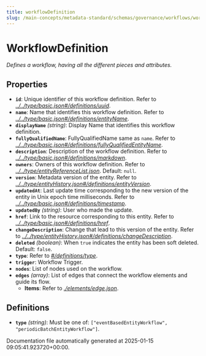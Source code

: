 ```yaml
---
title: workflowDefinition
slug: /main-concepts/metadata-standard/schemas/governance/workflows/workflowdefinition
---
```


# WorkflowDefinition

*Defines a workflow, having all the different pieces and attributes.*

## Properties

- **`id`**: Unique identifier of this workflow definition. Refer to *[../../type/basic.json#/definitions/uuid](#/../type/basic.json#/definitions/uuid)*.
- **`name`**: Name that identifies this workflow definition. Refer to *[../../type/basic.json#/definitions/entityName](#/../type/basic.json#/definitions/entityName)*.
- **`displayName`** *(string)*: Display Name that identifies this workflow definition.
- **`fullyQualifiedName`**: FullyQualifiedName same as `name`. Refer to *[../../type/basic.json#/definitions/fullyQualifiedEntityName](#/../type/basic.json#/definitions/fullyQualifiedEntityName)*.
- **`description`**: Description of the workflow definition. Refer to *[../../type/basic.json#/definitions/markdown](#/../type/basic.json#/definitions/markdown)*.
- **`owners`**: Owners of this workflow definition. Refer to *[../../type/entityReferenceList.json](#/../type/entityReferenceList.json)*. Default: `null`.
- **`version`**: Metadata version of the entity. Refer to *[../../type/entityHistory.json#/definitions/entityVersion](#/../type/entityHistory.json#/definitions/entityVersion)*.
- **`updatedAt`**: Last update time corresponding to the new version of the entity in Unix epoch time milliseconds. Refer to *[../../type/basic.json#/definitions/timestamp](#/../type/basic.json#/definitions/timestamp)*.
- **`updatedBy`** *(string)*: User who made the update.
- **`href`**: Link to the resource corresponding to this entity. Refer to *[../../type/basic.json#/definitions/href](#/../type/basic.json#/definitions/href)*.
- **`changeDescription`**: Change that lead to this version of the entity. Refer to *[../../type/entityHistory.json#/definitions/changeDescription](#/../type/entityHistory.json#/definitions/changeDescription)*.
- **`deleted`** *(boolean)*: When `true` indicates the entity has been soft deleted. Default: `false`.
- **`type`**: Refer to *[#/definitions/type](#definitions/type)*.
- **`trigger`**: Workflow Trigger.
- **`nodes`**: List of nodes used on the workflow.
- **`edges`** *(array)*: List of edges that connect the workflow elements and guide its flow.
  - **Items**: Refer to *[./elements/edge.json](#elements/edge.json)*.
## Definitions

- **`type`** *(string)*: Must be one of: `["eventBasedEntityWorkflow", "periodicBatchEntityWorkflow"]`.


Documentation file automatically generated at 2025-01-15 09:05:41.923720+00:00.
